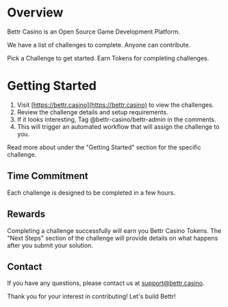 # Overview

Bettr Casino is an Open Source Game Development Platform.

We have a list of challenges to complete. Anyone can contribute.

Pick a Challenge to get started. Earn Tokens for completing challenges.

# Getting Started

1. Visit [https://bettr.casino](https://bettr.casino) to view the challenges.
2. Review the challenge details and setup requirements.
3. If it looks interesting, Tag @bettr-casino/bettr-admin in the comments.
4. This will trigger an automated workflow that will assign the challenge to you.

Read more about under the "Getting Started" section for the specific challenge.

## Time Commitment

Each challenge is designed to be completed in a few hours.

## Rewards

Completing a challenge successfully will earn you Bettr Casino Tokens. The "Next Steps" section of the challenge will provide details on what happens after you submit your solution.

## Contact

If you have any questions, please contact us at [support@bettr.casino](mailto:support@bettr.casino).



Thank you for your interest in contributing! Let's build Bettr!





